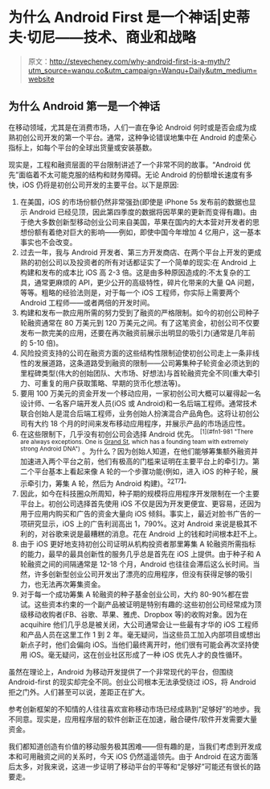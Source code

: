 # 为什么 Android First 是一个神话|史蒂夫·切尼——技术、商业和战略

> 原文：<http://stevecheney.com/why-android-first-is-a-myth/?utm_source=wanqu.co&utm_campaign=Wanqu+Daily&utm_medium=website>



## 为什么 Android 第一是一个神话

在移动领域，尤其是在消费市场，人们一直在争论 Android 何时或是否会成为成熟初创公司开发的第一个平台。通常，这种争论错误地集中在 Android 的虚荣心指标上，如每个平台的全球出货量或安装基数。

现实是，工程和融资层面的平台限制讲述了一个非常不同的故事。“Android 优先”面临着不太可能克服的结构和财务障碍。无论 Android 的份额增长速度有多快，iOS 仍将是初创公司开发的主要平台。以下是原因:

1.  在美国，iOS 的市场份额仍然非常强劲(即使是 iPhone 5s 发布前的数据也显示 Android 已经见顶，因此第四季度的数据将因苹果的更新而变得有趣)。由于绝大多数创新型移动创业公司来自美国，苹果在国内的大本营对开发者的思想份额有着绝对巨大的影响——例如，即使中国今年增加 4 亿用户，这一基本事实也不会改变。
2.  过去一年，我与 Android 开发者、第三方开发商店、在两个平台上开发的更成熟的初创公司以及投资者的所有对话都证实了一个简单的现实:在 Android 上构建和发布的成本比 iOS 高 2-3 倍。这是由多种原因造成的:不太复杂的工具，通常更麻烦的 API，更少公开的高级特性，碎片化带来的大量 QA 问题，等等。粗略的经验法则是，对于每一个 iOS 工程师，你实际上需要两个 Android 工程师——或者两倍的开发时间。
3.  构建和发布一款应用所需的努力受到了融资的严格限制。如今的初创公司种子轮融资通常在 80 万美元到 120 万美元之间。有了这笔资金，初创公司不仅要发布一款完美的应用，还要在再次融资前展示出明显的吸引力(通常是几年前的 5-10 倍)。
4.  风险投资支持的公司在融资方面的这些结构性限制迫使初创公司走上一条非线性的发展道路，这条道路受到融资的限制——公司筹集种子轮资金必须达到的里程碑类型(伟大的创始团队、大市场、好想法)与首轮融资完全不同(重大牵引力、可重复的用户获取策略、早期的货币化想法等)。
5.  要用 100 万美元的资金开发一个移动应用，一家初创公司大概可以雇得起一名设计师、一名客户端开发人员(iOS 或 Android)和一名后端工程师。通常技术联合创始人是混合后端工程师，业务创始人扮演混合产品角色。这将让初创公司有大约 18 个月的时间来发布移动应用程序，并展示产品的市场适应性。
6.  在这些限制下，几乎没有初创公司会选择 Android 优先。 <sup id="rf1-981">[1](#fn1-981 "There are always exceptions. One is <a href="https://grandst.com/">Grand St</a>, which has a founding team with extremely strong Android DNA")</sup> 。为什么？因为创始人知道，在他们能够筹集额外融资并加速进入两个平台之前，他们有极高的门槛来证明在主要平台上的牵引力。第二个平台基本上看起来像 A 轮的一个步骤功能(例如，进入 iOS 的种子轮，展示牵引力，筹集 A 轮，然后为 Android 构建)。<sup id="rf2-981">2[2](#fn2-981 "Third platforms like Windows Phone are ignored even after the company is much bigger. Major companies like Instagram and Pinterest still don’t have Windows Phone apps")T7】。</sup>
7.  因此，如今在科技圈众所周知，种子期的规模将应用程序开发限制在一个主要平台上。初创公司选择首先使用 iOS 不仅是因为开发更便宜、更容易，还因为用于应用内购买和广告的资金大量向 iOS 倾斜。事实上，最近对脸书广告的一项研究显示，iOS 上的广告利润高出 1，790%。这对 Android 来说是极其不利的，对谷歌来说是最糟糕的消息。花在 Android 上的钱和时间根本赶不上。
8.  由于 iOS 更好地支持初创公司证明从机构投资者那里筹集 A 轮融资所需指标的能力，最早的最具创新性的服务几乎总是首先在 iOS 上提供。由于种子和 A 轮融资之间的间隔通常是 12-18 个月，Android 也往往会滞后这么长时间。当然，许多创新型创业公司开发出了漂亮的应用程序，但没有获得足够的吸引力，也无法再次筹集资金。
9.  对于每一个成功筹集 A 轮融资的种子基金创业公司，大约 80-90%都在尝试。这些资本约束的一个副产品被证明是特别有趣的:这些初创公司经常成为顶级移动收购者(FB、谷歌、苹果、雅虎、Dropbox 等)的收购对象。因为在 acquihire 他们几乎总是被关闭，大公司通常会让一些最有才华的 iOS 工程师和产品人员在这里工作 1 到 2 年。毫无疑问，当这些员工加入内部项目或想出新点子时，他们会偏向 iOS。当他们最终离开时，他们很有可能会再次坚持使用 iOS。毫无疑问，这在创业社区形成了一种 iOS 优先人才的良性循环。

虽然在理论上，Android 为移动开发提供了一个非常现代的平台，但围绕 Android-first 的现实却完全不同。创业公司根本无法承受绕过 iOS，将 Android 拒之门外。人们甚至可以说，差距正在扩大。

参考创新框架的不知情的人往往喜欢宣称移动市场已经成熟到“足够好”的地步。我不同意。现实是，应用程序层的软件创新正在加速，融合硬件/软件开发需要大量资金。

我们都知道创造有价值的移动服务极其困难——但有趣的是，当我们考虑到开发成本和可用融资之间的关系时，今天 iOS 仍然遥遥领先。由于 Android 在这方面落后太多，对我来说，这进一步证明了移动平台的平等和“足够好”可能还有很长的路要走。

<nav id="pagi"></nav>

